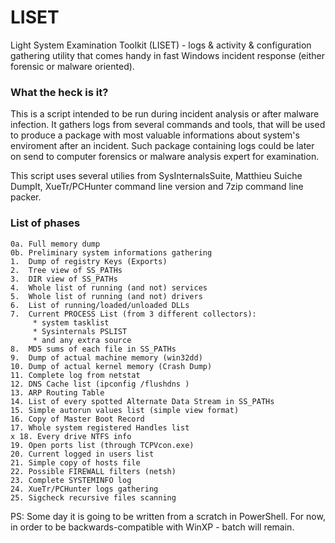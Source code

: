 # LISET
Light System Examination Toolkit (LISET) - logs &amp; activity &amp; configuration gathering utility that comes handy in fast Windows incident response (either forensic or malware oriented).

### What the heck is it?

This is a script intended to be run during incident analysis or after malware infection. It gathers logs from several commands and tools, that will be used to produce a package with most valuable informations about system's enviroment after an incident. Such package containing logs could be later on send to computer forensics or malware analysis expert for examination.

This script uses several utilies from SysInternalsSuite, Matthieu Suiche DumpIt, XueTr/PCHunter command line version and 7zip command line packer.


### List of phases

```
0a. Full memory dump
0b. Preliminary system informations gathering
1.  Dump of registry Keys (Exports)
2.  Tree view of SS_PATHs
3.  DIR view of SS_PATHs
4.  Whole list of running (and not) services
5.  Whole list of running (and not) drivers
6.  List of running/loaded/unloaded DLLs
7.  Current PROCESS List (from 3 different collectors):
	 * system tasklist
	 * Sysinternals PSLIST
 	 * and any extra source
8.  MD5 sums of each file in SS_PATHs
9.  Dump of actual machine memory (win32dd)
10. Dump of actual kernel memory (Crash Dump)
11. Complete log from netstat
12. DNS Cache list (ipconfig /flushdns )
13. ARP Routing Table
14. List of every spotted Alternate Data Stream in SS_PATHs
15. Simple autorun values list (simple view format)
16. Copy of Master Boot Record
17. Whole system registered Handles list
x 18. Every drive NTFS info
19. Open ports list (through TCPVcon.exe)
20. Current logged in users list
21. Simple copy of hosts file
22. Possible FIREWALL filters (netsh)
23. Complete SYSTEMINFO log
24. XueTr/PCHunter logs gathering
25. Sigcheck recursive files scanning
```


PS: Some day it is going to be written from a scratch in PowerShell. For now, in order to be backwards-compatible with WinXP - batch will remain.
